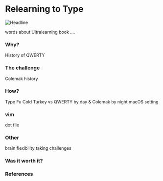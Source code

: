 # Relearning to Type

![Headline][Headline]


words about Ultralearning book ....


### Why?
History of QWERTY


### The challenge
Colemak history

### How?
Type Fu
Cold Turkey vs QWERTY by day & Colemak by night
macOS setting


### vim
dot file


### Other
brain flexibility
taking challenges


### Was it worth it?


### References




[Headline]: https://www.typingclub.com/m/pub/images/tpc-right-left.png
[Type Fu]: https://type-fu.com/
[Ultralearning Book Site]: https://www.scotthyoung.com/blog/ultralearning/
[Ultralearning Book image]: https://www.scotthyoung.com/blog/wp-content/themes/shy-theme/images/ul-sp-cover-3.png
[Scott H Young Blog]: https://www.scotthyoung.com/blog/
[typeracer]: https://play.typeracer.com/
[Colemak Layout]: https://colemak.com/wiki/images/6/6c/Colemak2.png
[Colemak Keyboard Cover]: https://kbcovers.com/colemak-keyboard-cover/
[Colemak Keyboard Cover Amazon]: https://www.amazon.com/Colemak-Keyboard-Cover-MacBook-Touch/dp/B01NC18J98/
[Colemak Keyboard Stickers]: https://keyshorts.com/products/colemak-bilingual-keyboard-sticker
[Vintage QWERTY]: https://thumbs.dreamstime.com/z/ancient-vintage-portable-typewriter-qwerty-keyboard-old-vintage-portable-typewriter-qwerty-type-keys-financial-117837625.jpg
[Learn-Unlearn-Relearn]: http://www.how-matters.org/wp-content/uploads/2017/01/relearn.png
